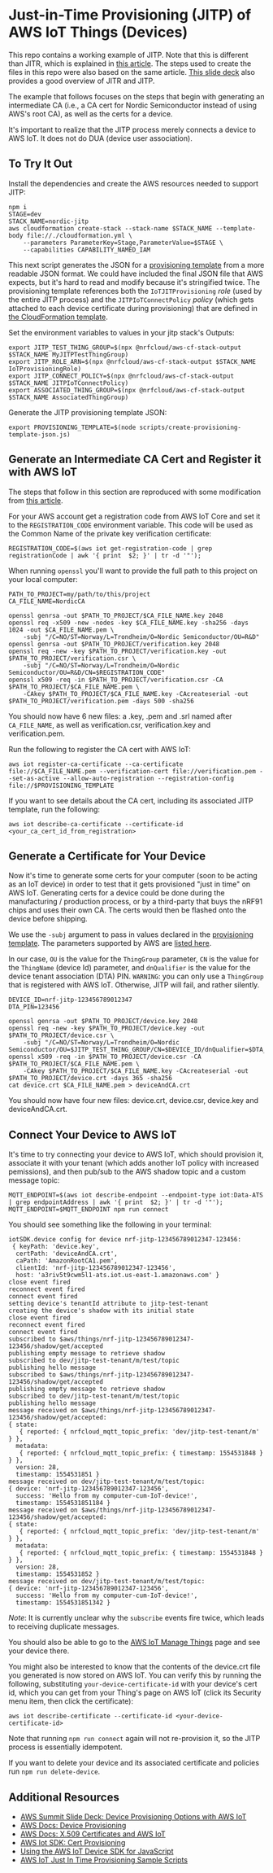 # Just-in-Time Provisioning (JITP) of AWS IoT Things (Devices)

This repo contains a working example of JITP. Note that this is different than JITR, which is explained in [this article](https://aws.amazon.com/blogs/iot/setting-up-just-in-time-provisioning-with-aws-iot-core/). The steps used to create the files in this repo were also based on the same article. [This slide deck](http://aws-de-media.s3.amazonaws.com/images/AWS_Summit_2018/June6/Lowflyinghawk/Device%20Provisioning%20Options%20with%20AWS%20IoT.pdf) also provides a good overview of JITR and JITP.

The example that follows focuses on the steps that begin with generating an intermediate CA (i.e., a CA cert for Nordic Semiconductor instead of using AWS's root CA), as well as the certs for a device.

It's important to realize that the JITP process merely connects a device to AWS IoT. It does not do DUA (device user association).

## To Try It Out

Install the dependencies and create the AWS resources needed to support JITP:

```
npm i
STAGE=dev
STACK_NAME=nordic-jitp
aws cloudformation create-stack --stack-name $STACK_NAME --template-body file://./cloudformation.yml \
    --parameters ParameterKey=Stage,ParameterValue=$STAGE \
    --capabilities CAPABILITY_NAMED_IAM
```

This next script generates the JSON for a [provisioning template](https://docs.aws.amazon.com/iot/latest/developerguide/provision-template.html) from a more readable JSON format. We could have included the final JSON file that AWS expects, but it's hard to read and modify because it's stringified twice. The provisioning template references both the `IoTJITProvisioning` *role* (used by the entire JITP process) and the `JITPIoTConnectPolicy` *policy* (which gets attached to each device certificate during provisioning) that are defined in [the CloudFormation template](https://github.com/nRFCloud/jitp-example/blob/master/cloudformation.yml).

Set the environment variables to values in your jitp stack's Outputs:

```
export JITP_TEST_THING_GROUP=$(npx @nrfcloud/aws-cf-stack-output $STACK_NAME MyJITPTestThingGroup)
export JITP_ROLE_ARN=$(npx @nrfcloud/aws-cf-stack-output $STACK_NAME IoTProvisioningRole)
export JITP_CONNECT_POLICY=$(npx @nrfcloud/aws-cf-stack-output $STACK_NAME JITPIoTConnectPolicy)
export ASSOCIATED_THING_GROUP=$(npx @nrfcloud/aws-cf-stack-output $STACK_NAME AssociatedThingGroup)
```
Generate the JITP provisioning template JSON:
```
export PROVISIONING_TEMPLATE=$(node scripts/create-provisioning-template-json.js)
```

## Generate an Intermediate CA Cert and Register it with AWS IoT

The steps that follow in this section are reproduced with some modification from [this article](https://aws.amazon.com/blogs/iot/setting-up-just-in-time-provisioning-with-aws-iot-core/).

For your AWS account get a registration code from AWS IoT Core and set it to the `REGISTRATION_CODE` environment variable. This code will be used as the Common Name of the private key verification certificate:

```
REGISTRATION_CODE=$(aws iot get-registration-code | grep registrationCode | awk '{ print  $2; }' | tr -d '"');
```

When running `openssl` you'll want to provide the full path to this project on your local computer:

```
PATH_TO_PROJECT=my/path/to/this/project
CA_FILE_NAME=NordicCA

openssl genrsa -out $PATH_TO_PROJECT/$CA_FILE_NAME.key 2048
openssl req -x509 -new -nodes -key $CA_FILE_NAME.key -sha256 -days 1024 -out $CA_FILE_NAME.pem \
    -subj "/C=NO/ST=Norway/L=Trondheim/O=Nordic Semiconductor/OU=R&D"
openssl genrsa -out $PATH_TO_PROJECT/verification.key 2048
openssl req -new -key $PATH_TO_PROJECT/verification.key -out $PATH_TO_PROJECT/verification.csr \
    -subj "/C=NO/ST=Norway/L=Trondheim/O=Nordic Semiconductor/OU=R&D/CN=$REGISTRATION_CODE"
openssl x509 -req -in $PATH_TO_PROJECT/verification.csr -CA $PATH_TO_PROJECT/$CA_FILE_NAME.pem \
    -CAkey $PATH_TO_PROJECT/$CA_FILE_NAME.key -CAcreateserial -out $PATH_TO_PROJECT/verification.pem -days 500 -sha256
```

You should now have 6 new files: a .key, .pem and .srl named after `CA_FILE_NAME`, as well as verification.csr, verification.key and verification.pem.

Run the following to register the CA cert with AWS IoT:

```
aws iot register-ca-certificate --ca-certificate file://$CA_FILE_NAME.pem --verification-cert file://verification.pem --set-as-active --allow-auto-registration --registration-config file://$PROVISIONING_TEMPLATE
```

If you want to see details about the CA cert, including its associated JITP template, run the following:

```
aws iot describe-ca-certificate --certificate-id <your_ca_cert_id_from_registration>
```

## Generate a Certificate for Your Device

Now it's time to generate some certs for your computer (soon to be acting as an IoT device) in order to test that it gets provisioned "just in time" on AWS IoT. Generating certs for a device could be done during the manufacturing / production process, or by a third-party that buys the nRF91 chips and uses their own CA. The certs would then be flashed onto the device before shipping.

We use the `-subj` argument to pass in values declared in the [provisioning template](https://github.com/nRFCloud/jitp-example/blob/master/provisioning-template.js). The parameters supported by AWS are [listed here](https://docs.aws.amazon.com/iot/latest/developerguide/jit-provisioning.html). 

In our case, `OU` is the value for the `ThingGroup` parameter, `CN` is the value for the `ThingName` (device Id) parameter, and `dnQualifier` is the value for the device tenant association (DTA) PIN. `WARNING`: you can only use a `ThingGroup` that is registered with AWS IoT. Otherwise, JITP will fail, and rather silently.

```
DEVICE_ID=nrf-jitp-123456789012347
DTA_PIN=123456

openssl genrsa -out $PATH_TO_PROJECT/device.key 2048
openssl req -new -key $PATH_TO_PROJECT/device.key -out $PATH_TO_PROJECT/device.csr \
    -subj "/C=NO/ST=Norway/L=Trondheim/O=Nordic Semiconductor/OU=$JITP_TEST_THING_GROUP/CN=$DEVICE_ID/dnQualifier=$DTA_PIN"
openssl x509 -req -in $PATH_TO_PROJECT/device.csr -CA $PATH_TO_PROJECT/$CA_FILE_NAME.pem \
    -CAkey $PATH_TO_PROJECT/$CA_FILE_NAME.key -CAcreateserial -out $PATH_TO_PROJECT/device.crt -days 365 -sha256
cat device.crt $CA_FILE_NAME.pem > deviceAndCA.crt
```

You should now have four new files: device.crt, device.csr, device.key and deviceAndCA.crt.

## Connect Your Device to AWS IoT

It's time to try connecting your device to AWS IoT, which should provision it, associate it with your tenant (which adds another IoT policy with increased pemissions), and then pub/sub to the AWS shadow topic and a custom message topic:

```
MQTT_ENDPOINT=$(aws iot describe-endpoint --endpoint-type iot:Data-ATS | grep endpointAddress | awk '{ print  $2; }' | tr -d '"');
MQTT_ENDPOINT=$MQTT_ENDPOINT npm run connect
```

You should see something like the following in your terminal:

```
iotSDK.device config for device nrf-jitp-123456789012347-123456:
 { keyPath: 'device.key',
  certPath: 'deviceAndCA.crt',
  caPath: 'AmazonRootCA1.pem',
  clientId: 'nrf-jitp-123456789012347-123456',
  host: 'a3riv5t9cwm5l1-ats.iot.us-east-1.amazonaws.com' }
close event fired
reconnect event fired
connect event fired
setting device's tenantId attribute to jitp-test-tenant
creating the device's shadow with its initial state
close event fired
reconnect event fired
connect event fired
subscribed to $aws/things/nrf-jitp-123456789012347-123456/shadow/get/accepted
publishing empty message to retrieve shadow
subscribed to dev/jitp-test-tenant/m/test/topic
publishing hello message
subscribed to $aws/things/nrf-jitp-123456789012347-123456/shadow/get/accepted
publishing empty message to retrieve shadow
subscribed to dev/jitp-test-tenant/m/test/topic
publishing hello message
message received on $aws/things/nrf-jitp-123456789012347-123456/shadow/get/accepted:
{ state:
   { reported: { nrfcloud_mqtt_topic_prefix: 'dev/jitp-test-tenant/m' } },
  metadata:
   { reported: { nrfcloud_mqtt_topic_prefix: { timestamp: 1554531848 } } },
  version: 28,
  timestamp: 1554531851 }
message received on dev/jitp-test-tenant/m/test/topic:
{ device: 'nrf-jitp-123456789012347-123456',
  success: 'Hello from my computer-cum-IoT-device!',
  timestamp: 1554531851184 }
message received on $aws/things/nrf-jitp-123456789012347-123456/shadow/get/accepted:
{ state:
   { reported: { nrfcloud_mqtt_topic_prefix: 'dev/jitp-test-tenant/m' } },
  metadata:
   { reported: { nrfcloud_mqtt_topic_prefix: { timestamp: 1554531848 } } },
  version: 28,
  timestamp: 1554531852 }
message received on dev/jitp-test-tenant/m/test/topic:
{ device: 'nrf-jitp-123456789012347-123456',
  success: 'Hello from my computer-cum-IoT-device!',
  timestamp: 1554531851342 }
```
*Note*: It is currently unclear why the `subscribe` events fire twice, which leads to receiving duplicate messages.

You should also be able to go to the [AWS IoT Manage Things](https://console.aws.amazon.com/iot/home?region=us-east-1#/thinghub) page and see your device there.

You might also be interested to know that the contents of the device.crt file you generated is now stored on AWS IoT. You can verify this by running the following, substituting `your-device-certificate-id` with your device's cert id, which you can get from your Thing's page on AWS IoT (click its Security menu item, then click the certificate):

```
aws iot describe-certificate --certificate-id <your-device-certificate-id>
```

Note that running `npm run connect` again will not re-provision it, so the JITP process is essentially idempotent.

If you want to delete your device and its associated certificate and policies run `npm run delete-device`.

## Additional Resources

- [AWS Summit Slide Deck: Device Provisioning Options with AWS IoT](http://aws-de-media.s3.amazonaws.com/images/AWS_Summit_2018/June6/Lowflyinghawk/Device%20Provisioning%20Options%20with%20AWS%20IoT.pdf)
- [AWS Docs: Device Provisioning](https://docs.aws.amazon.com/iot/latest/developerguide/iot-provision.html)
- [AWS Docs: X.509 Certificates and AWS IoT](https://docs.aws.amazon.com/iot/latest/developerguide/managing-device-certs.html#server-authentication)
- [AWS Iot SDK: Cert Provisioning](https://github.com/aws/aws-iot-device-sdk-js#certificates)
- [Using the AWS IoT Device SDK for JavaScript](https://docs.aws.amazon.com/iot/latest/developerguide/iot-device-sdk-node.html)
- [AWS IoT Just In Time Provisioning Sample Scripts](https://github.com/aws-samples/aws-iot-jitp-sample-scripts)
